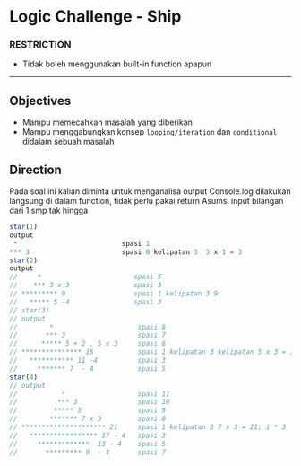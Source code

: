 # Logic Challenge - Ship

### RESTRICTION

- Tidak boleh menggunakan built-in function apapun


---

## Objectives

- Mampu memecahkan masalah yang diberikan
- Mampu menggabungkan konsep `looping/iteration` dan `conditional` didalam sebuah masalah

## Direction

Pada soal ini kalian diminta untuk menganalisa output
Console.log dilakukan langsung di dalam function, tidak perlu pakai return
Asumsi input bilangan dari 1 smp tak hingga

```js
star(1)
output
 *                          spasi 1
*** 3                       spasi 0 kelipatan 3  3 x 1 = 3
star(2) 
output
//     *                       spasi 5
//    *** 3 x 3                spasi 3
// ********* 9                 spasi 1 kelipatan 3 9 
//   ***** 5 -4                spasi 3
// star(3)
// output
//        *                     spasi 8
//       *** 3                  spasi 7
//      ***** 5 + 2 , 5 x 3     spasi 6
// *************** 15           spasi 1 kelipatan 3 kelipatan 5 x 3 = 15
//   *********** 11 -4          spasi 3
//     ******* 7  - 4           spasi 5
star(4)
// output
//           *                  spasi 11
//          *** 3               spasi 10
//         ***** 5              spasi 9
//        ******* 7 x 3         spasi 8
// ********************* 21     spasi 1 kelipatan 3 7 x 3 = 21; i * 3 
//   ***************** 17 - 4   spasi 3
//     *************  13 - 4    spasi 5
//       ********* 9  - 4       spasi 7
```
